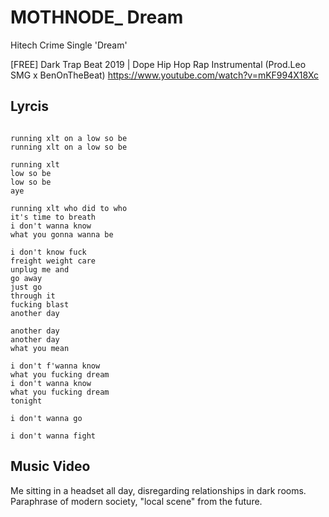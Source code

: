 # MOTHNODE_ Dream
Hitech Crime Single 'Dream'

[FREE] Dark Trap Beat 2019 | Dope Hip Hop Rap Instrumental (Prod.Leo SMG x BenOnTheBeat)
https://www.youtube.com/watch?v=mKF994X18Xc

## Lyrcis
```

running xlt on a low so be
running xlt on a low so be

running xlt
low so be
low so be
aye

running xlt who did to who
it's time to breath
i don't wanna know 
what you gonna wanna be

i don't know fuck
freight weight care 
unplug me and
go away
just go
through it
fucking blast 
another day

another day
another day
what you mean

i don't f'wanna know
what you fucking dream
i don't wanna know
what you fucking dream
tonight

i don't wanna go 

i don't wanna fight

```

## Music Video
Me sitting in a headset all day, disregarding relationships in dark rooms. 
Paraphrase of modern society, "local scene" from the future.



